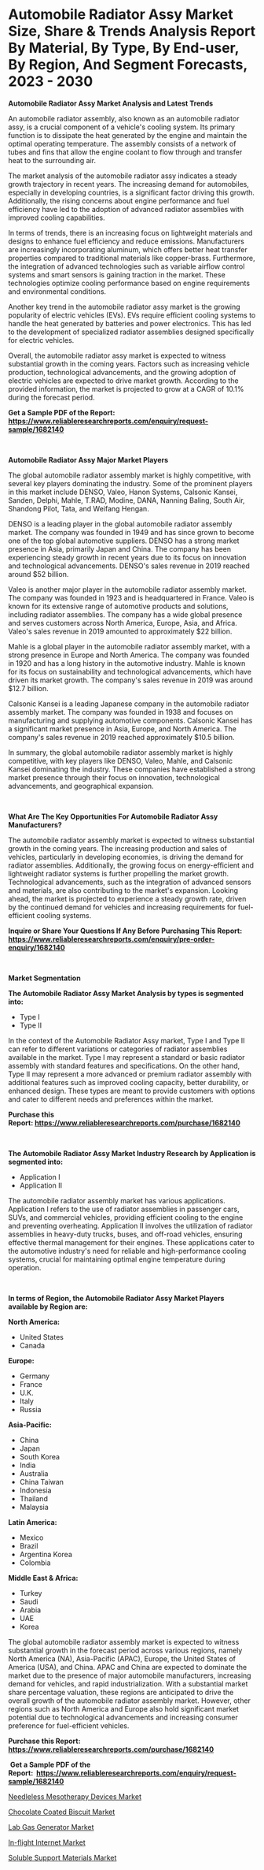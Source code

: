 <p><h1>Automobile Radiator Assy Market Size, Share & Trends Analysis Report By Material, By Type, By End-user, By Region, And Segment Forecasts, 2023 - 2030</h1></p><p><strong>Automobile Radiator Assy Market Analysis and Latest Trends</strong></p>
<p><p>An automobile radiator assembly, also known as an automobile radiator assy, is a crucial component of a vehicle's cooling system. Its primary function is to dissipate the heat generated by the engine and maintain the optimal operating temperature. The assembly consists of a network of tubes and fins that allow the engine coolant to flow through and transfer heat to the surrounding air.</p><p>The market analysis of the automobile radiator assy indicates a steady growth trajectory in recent years. The increasing demand for automobiles, especially in developing countries, is a significant factor driving this growth. Additionally, the rising concerns about engine performance and fuel efficiency have led to the adoption of advanced radiator assemblies with improved cooling capabilities.</p><p>In terms of trends, there is an increasing focus on lightweight materials and designs to enhance fuel efficiency and reduce emissions. Manufacturers are increasingly incorporating aluminum, which offers better heat transfer properties compared to traditional materials like copper-brass. Furthermore, the integration of advanced technologies such as variable airflow control systems and smart sensors is gaining traction in the market. These technologies optimize cooling performance based on engine requirements and environmental conditions.</p><p>Another key trend in the automobile radiator assy market is the growing popularity of electric vehicles (EVs). EVs require efficient cooling systems to handle the heat generated by batteries and power electronics. This has led to the development of specialized radiator assemblies designed specifically for electric vehicles.</p><p>Overall, the automobile radiator assy market is expected to witness substantial growth in the coming years. Factors such as increasing vehicle production, technological advancements, and the growing adoption of electric vehicles are expected to drive market growth. According to the provided information, the market is projected to grow at a CAGR of 10.1% during the forecast period.</p></p>
<p><strong>Get a Sample PDF of the Report:&nbsp; <a href="https://www.reliableresearchreports.com/enquiry/request-sample/1682140">https://www.reliableresearchreports.com/enquiry/request-sample/1682140</a></strong></p>
<p>&nbsp;</p>
<p><strong>Automobile Radiator Assy Major Market Players</strong></p>
<p><p>The global automobile radiator assembly market is highly competitive, with several key players dominating the industry. Some of the prominent players in this market include DENSO, Valeo, Hanon Systems, Calsonic Kansei, Sanden, Delphi, Mahle, T.RAD, Modine, DANA, Nanning Baling, South Air, Shandong Pilot, Tata, and Weifang Hengan.</p><p>DENSO is a leading player in the global automobile radiator assembly market. The company was founded in 1949 and has since grown to become one of the top global automotive suppliers. DENSO has a strong market presence in Asia, primarily Japan and China. The company has been experiencing steady growth in recent years due to its focus on innovation and technological advancements. DENSO's sales revenue in 2019 reached around $52 billion.</p><p>Valeo is another major player in the automobile radiator assembly market. The company was founded in 1923 and is headquartered in France. Valeo is known for its extensive range of automotive products and solutions, including radiator assemblies. The company has a wide global presence and serves customers across North America, Europe, Asia, and Africa. Valeo's sales revenue in 2019 amounted to approximately $22 billion.</p><p>Mahle is a global player in the automobile radiator assembly market, with a strong presence in Europe and North America. The company was founded in 1920 and has a long history in the automotive industry. Mahle is known for its focus on sustainability and technological advancements, which have driven its market growth. The company's sales revenue in 2019 was around $12.7 billion.</p><p>Calsonic Kansei is a leading Japanese company in the automobile radiator assembly market. The company was founded in 1938 and focuses on manufacturing and supplying automotive components. Calsonic Kansei has a significant market presence in Asia, Europe, and North America. The company's sales revenue in 2019 reached approximately $10.5 billion.</p><p>In summary, the global automobile radiator assembly market is highly competitive, with key players like DENSO, Valeo, Mahle, and Calsonic Kansei dominating the industry. These companies have established a strong market presence through their focus on innovation, technological advancements, and geographical expansion.</p></p>
<p>&nbsp;</p>
<p><strong>What Are The Key Opportunities For Automobile Radiator Assy Manufacturers?</strong></p>
<p><p>The automobile radiator assembly market is expected to witness substantial growth in the coming years. The increasing production and sales of vehicles, particularly in developing economies, is driving the demand for radiator assemblies. Additionally, the growing focus on energy-efficient and lightweight radiator systems is further propelling the market growth. Technological advancements, such as the integration of advanced sensors and materials, are also contributing to the market's expansion. Looking ahead, the market is projected to experience a steady growth rate, driven by the continued demand for vehicles and increasing requirements for fuel-efficient cooling systems.</p></p>
<p><strong>Inquire or Share Your Questions If Any Before Purchasing This Report: <a href="https://www.reliableresearchreports.com/enquiry/pre-order-enquiry/1682140">https://www.reliableresearchreports.com/enquiry/pre-order-enquiry/1682140</a></strong></p>
<p>&nbsp;</p>
<p><strong>Market Segmentation</strong></p>
<p><strong>The Automobile Radiator Assy Market Analysis by types is segmented into:</strong></p>
<p><ul><li>Type I</li><li>Type II</li></ul></p>
<p><p>In the context of the Automobile Radiator Assy market, Type I and Type II can refer to different variations or categories of radiator assemblies available in the market. Type I may represent a standard or basic radiator assembly with standard features and specifications. On the other hand, Type II may represent a more advanced or premium radiator assembly with additional features such as improved cooling capacity, better durability, or enhanced design. These types are meant to provide customers with options and cater to different needs and preferences within the market.</p></p>
<p><strong>Purchase this Report:&nbsp;<a href="https://www.reliableresearchreports.com/purchase/1682140">https://www.reliableresearchreports.com/purchase/1682140</a></strong></p>
<p>&nbsp;</p>
<p><strong>The Automobile Radiator Assy Market Industry Research by Application is segmented into:</strong></p>
<p><ul><li>Application I</li><li>Application II</li></ul></p>
<p><p>The automobile radiator assembly market has various applications. Application I refers to the use of radiator assemblies in passenger cars, SUVs, and commercial vehicles, providing efficient cooling to the engine and preventing overheating. Application II involves the utilization of radiator assemblies in heavy-duty trucks, buses, and off-road vehicles, ensuring effective thermal management for their engines. These applications cater to the automotive industry's need for reliable and high-performance cooling systems, crucial for maintaining optimal engine temperature during operation.</p></p>
<p>&nbsp;</p>
<p><strong>In terms of Region, the Automobile Radiator Assy Market Players available by Region are:</strong></p>
<p>
    <p> <strong> North America: </strong>
        <ul>
            <li>United States</li>
            <li>Canada</li>
        </ul>
        </p> 
    <p> <strong> Europe: </strong>
        <ul>
            <li>Germany</li>
            <li>France</li>
            <li>U.K.</li>
            <li>Italy</li>
            <li>Russia</li>
        </ul>
        </p> 
    <p> <strong> Asia-Pacific: </strong>
        <ul>
            <li>China</li>
            <li>Japan</li>
            <li>South Korea</li>
            <li>India</li>
            <li>Australia</li>
            <li>China Taiwan</li>
            <li>Indonesia</li>
            <li>Thailand</li>
            <li>Malaysia</li>
        </ul>
        </p> 
    <p> <strong> Latin America: </strong>
        <ul>
            <li>Mexico</li>
            <li>Brazil</li>
            <li>Argentina Korea</li>
            <li>Colombia</li>
        </ul>
        </p> 
    <p> <strong> Middle East & Africa: </strong>
        <ul>
            <li>Turkey</li>
            <li>Saudi</li>
            <li>Arabia</li>
            <li>UAE</li>
            <li>Korea</li>
        </ul>
    </p>
    </p>
<p><p>The global automobile radiator assembly market is expected to witness substantial growth in the forecast period across various regions, namely North America (NA), Asia-Pacific (APAC), Europe, the United States of America (USA), and China. APAC and China are expected to dominate the market due to the presence of major automobile manufacturers, increasing demand for vehicles, and rapid industrialization. With a substantial market share percentage valuation, these regions are anticipated to drive the overall growth of the automobile radiator assembly market. However, other regions such as North America and Europe also hold significant market potential due to technological advancements and increasing consumer preference for fuel-efficient vehicles.</p></p>
<p><strong>Purchase this Report: <a href="https://www.reliableresearchreports.com/purchase/1682140">https://www.reliableresearchreports.com/purchase/1682140</a></strong></p>
<p>&nbsp;<strong>Get a Sample PDF of the Report:&nbsp;&nbsp;<a href="https://www.reliableresearchreports.com/enquiry/request-sample/1682140">https://www.reliableresearchreports.com/enquiry/request-sample/1682140</a></strong></p>
<p><strong></strong></p>
<p><p><a href="https://www.linkedin.com/pulse/needleless-mesotherapy-devices-market-research-report/">Needleless Mesotherapy Devices Market</a></p><p><a href="https://medium.com/@unamorgan6655/chocolate-coated-biscuit-market-size-growth-forecast-2023-2030-743ad3b40b37">Chocolate Coated Biscuit Market</a></p><p><a href="https://medium.com/@santosh99915121/lab-gas-generator-market-size-growth-forecast-2023-2030-aa510470bd23">Lab Gas Generator Market</a></p><p><a href="https://www.linkedin.com/pulse/in-flight-internet-market-share-amp-new-trends-analysis/">In-flight Internet Market</a></p><p><a href="https://www.linkedin.com/pulse/soluble-support-materials-market-insights-players-forecast/">Soluble Support Materials Market</a></p></p>